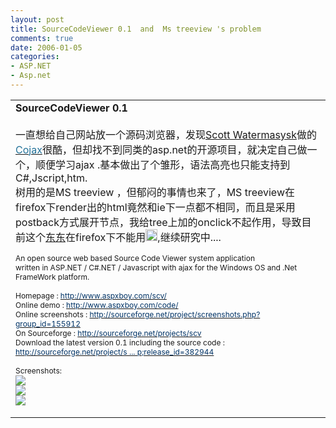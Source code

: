 ```yaml
---
layout: post
title: SourceCodeViewer 0.1  and  Ms treeview 's problem
comments: true
date: 2006-01-05
categories:
- ASP.NET
- Asp.net
---
```


<table style="TABLE-LAYOUT: fixed; WORD-WRAP: break-word" height="100%" cellspacing="0" cellpadding="0" width="100%" border="0"><tbody><tr><td valign="top">
<a href="http://www.im286.com/misc.php?action=viewratings&amp;tid=1241659&amp;pid=12694846" name="pid12694846" alt="查看评分记录"></a><strong><span class="smalltxt"><span class="bold">SourceCodeViewer 0.1</span></span><br /><br /></strong><span style="FONT-SIZE: 12px"><font size="3">一直想给自己网站放一个源码浏览器，发现<a href="http://scottwater.com/blog/default.aspx" target="_blank">Scott Watermasysk</a>做的</font><a href="http://code.communityserver.org/" target="_blank"><font color="#237299" size="3">Cojax</font></a><font size="3">很酷，但却找不到同类的asp.net的开源项目，就决定自己做一个，顺便学习ajax .基本做出了个雏形，语法高亮也只能支持到 C#,Jscript,htm.<br />树用的是MS treeview ，但郁闷的事情也来了，MS treeview在firefox下render出的html竟然和ie下一点都不相同，而且是采用postback方式展开节点，我给tree上加的onclick不起作用，导致目前这个<a href="http://www.aspxboy.com/code/">东东</a>在firefox下不能用<img height="19" src="/images/hbz_images/1712a73c-779d-4021-aaac-e307c6c085bd.png9" width="19" border="0">,继续研究中....<br /></font><br />An open source web based Source Code Viewer system application <br />written in ASP.NET / C#.NET / Javascript with ajax for the Windows OS and .Net FrameWork platform.<br /><br />Homepage : <a href="http://www.aspxboy.com/scv/" target="_blank"><font color="#003366">http://www.aspxboy.com/scv/</font></a> <br />Online demo : <a href="http://www.aspxboy.com/code/" target="_blank"><font color="#003366">http://www.aspxboy.com/code/</font></a> <br />Online screenshots : <a href="http://sourceforge.net/project/screenshots.php?group_id=155912" target="_blank"><font color="#003366">http://sourceforge.net/project/screenshots.php?group_id=155912</font></a> <br />On Sourceforge : <a href="http://sourceforge.net/projects/scv" target="_blank"><font color="#003366">http://sourceforge.net/projects/scv</font></a> <br />Download the latest version 0.1 including the source code :<br /><a href="http://sourceforge.net/project/showfiles.php?group_id=155912&amp;package_id=174984&amp;release_id=382944" target="_blank"><font color="#003366">http://sourceforge.net/project/s ... p;release_id=382944</font></a><br /><br />Screenshots:<br /><img onmousewheel="return imgzoom(this);" onmouseover="if(this.width&gt;screen.width*0.7) {this.resized=true; this.width=screen.width*0.7; this.style.cursor='hand'; this.alt='Click here to open new window\nCTRL+Mouse wheel to zoom in/out';}" onclick="if(!this.resized) {return true;} else {window.open('http://sourceforge.net/dbimage.php?id=54076');}" src="http://sourceforge.net/dbimage.php?id=54076" onload="if(this.width&gt;screen.width*0.7) {this.resized=true; this.width=screen.width*0.7; this.alt='Click here to open new window\nCTRL+Mouse wheel to zoom in/out';}" border="0"><br /><img onmousewheel="return imgzoom(this);" onmouseover="if(this.width&gt;screen.width*0.7) {this.resized=true; this.width=screen.width*0.7; this.style.cursor='hand'; this.alt='Click here to open new window\nCTRL+Mouse wheel to zoom in/out';}" onclick="if(!this.resized) {return true;} else {window.open('http://sourceforge.net/dbimage.php?id=54080');}" src="http://sourceforge.net/dbimage.php?id=54080" onload="if(this.width&gt;screen.width*0.7) {this.resized=true; this.width=screen.width*0.7; this.alt='Click here to open new window\nCTRL+Mouse wheel to zoom in/out';}" border="0"><br /><img onmousewheel="return imgzoom(this);" onmouseover="if(this.width&gt;screen.width*0.7) {this.resized=true; this.width=screen.width*0.7; this.style.cursor='hand'; this.alt='Click here to open new window\nCTRL+Mouse wheel to zoom in/out';}" onclick="if(!this.resized) {return true;} else {window.open('http://sourceforge.net/dbimage.php?id=54082');}" src="http://sourceforge.net/dbimage.php?id=54082" onload="if(this.width&gt;screen.width*0.7) {this.resized=true; this.width=screen.width*0.7; this.alt='Click here to open new window\nCTRL+Mouse wheel to zoom in/out';}" border="0"><br /><br /></span>
</td></tr></tbody></table>

